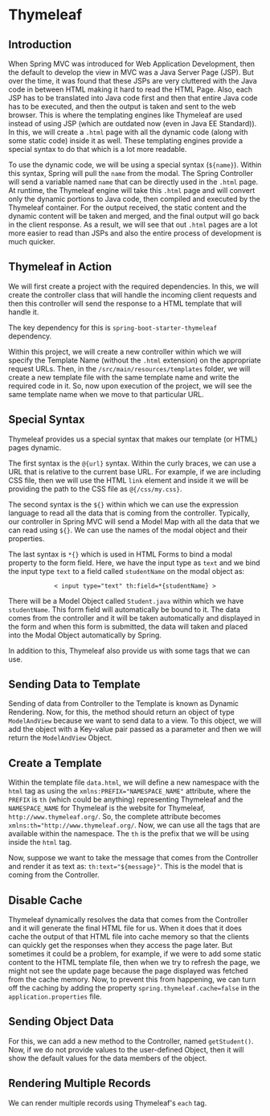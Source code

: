 # Thymeleaf

## Introduction
<div>
    <p>When Spring MVC was introduced for Web Application Development, then the default to develop the view in MVC was a Java Server Page (JSP). But over the time, it was found that these JSPs are very cluttered with the Java code in between HTML making it hard to read the HTML Page. Also, each JSP has to be translated into Java code first and then that entire Java code has to be executed, and then the output is taken and sent to the web browser. This is where the templating engines like Thymeleaf are used instead of using JSP (which are outdated now (even in Java EE Standard)). In this, we will create a <code>.html</code> page with all the dynamic code (along with some static code) inside it as well. These templating engines provide a special syntax to do that which is a lot more readable.</p>
    <p>To use the dynamic code, we will be using a special syntax (<code>${name}</code>). Within this syntax, Spring will pull the <code>name</code> from the modal. The Spring Controller will send a variable named <code>name</code> that can be directly used in the <code>.html</code> page. At runtime, the Thymeleaf engine will take this <code>.html</code> page and will convert only the dynamic portions to Java code, then compiled and executed by the Thymeleaf container. For the output received, the static content and the dynamic content will be taken and merged, and the final output will go back in the client response. As a result, we will see that out <code>.html</code> pages are a lot more easier to read than JSPs and also the entire process of development is much quicker.</p>
</div>

## Thymeleaf in Action
<div>
    <p>We will first create a project with the required dependencies. In this, we will create the controller class that will handle the incoming client requests and then this controller will send the response to a HTML template that will handle it.</p>
    <p>The key dependency for this is <code>spring-boot-starter-thymeleaf</code> dependency.</p>
    <p>Within this project, we will create a new controller within which we will specify the Template Name (without the <code>.html</code> extension) on the appropriate request URLs. Then, in the <code>/src/main/resources/templates</code> folder, we will create a new template file with the same template name and write the required code in it. So, now upon execution of the project, we will see the same template name when we move to that particular URL.</p>
</div>

## Special Syntax
<div>
    <p>Thymeleaf provides us a special syntax that makes our template (or HTML) pages dynamic.</p>
    <p>The first syntax is the <code>@{url}</code> syntax. Within the curly braces, we can use a URL that is relative to the current base URL. For example, if we are including CSS file, then we will use the HTML <code>link</code> element and inside it we will be providing the path to the CSS file as <code>@{/css/my.css}</code>.</p>
    <p>The second syntax is the <code>${}</code> within which we can use the expression language to read all the data that is coming from the controller. Typically, our controller in Spring MVC will send a Model Map with all the data that we can read using <code>${}</code>. We can use the names of the modal object and their properties.</p>
    <p>The last syntax is <code>*{}</code> which is used in HTML Forms to bind a modal property to the form field. Here, we have the input type as <code>text</code> and we bind the input type <code>text</code> to a field called <code>studentName</code> on the modal object as:</p>
    <center><code>< input type="text" th:field=*{studentName} ></code></center>
    <p>There will be a Model Object called <code>Student.java</code> within which we have <code>studentName</code>. This form field will automatically be bound to it. The data comes from the controller and it will be taken automatically and displayed in the form and when this form is submitted, the data will taken and placed into the Modal Object automatically by Spring.</p>
    <p>In addition to this, Thymeleaf also provide us with some tags that we can use.</p>
</div>

## Sending Data to Template
<div>
    <p>Sending of data from Controller to the Template is known as Dynamic Rendering. Now, for this, the method should return an object of type <code>ModelAndView</code> because we want to send data to a view. To this object, we will add the object with a Key-value pair passed as a parameter and then we will return the <code>ModelAndView</code> Object.</p>
</div>

## Create a Template
<div>
    <p>Within the template file <code>data.html</code>, we will define a new namespace with the <code>html</code> tag as using the <code>xmlns:PREFIX="NAMESPACE_NAME"</code> attribute, where the <code>PREFIX</code> is <code>th</code> (which could be anything) representing Thymeleaf and the <code>NAMESPACE_NAME</code> for Thymeleaf is the website for Thymeleaf, <code>http://www.thymeleaf.org/</code>. So, the complete attribute becomes <code>xmlns:th="http://www.thymeleaf.org/</code>. Now, we can use all the tags that are available within the namespace. The <code>th</code> is the prefix that we will be using inside the <code>html</code> tag.</p>
    <p>Now, suppose we want to take the message that comes from the Controller and render it as text as: <code>th:text="${message}"</code>. This is the model that is coming from the Controller.</p>
</div>

## Disable Cache
<div>
    <p>Thymeleaf dynamically resolves the data that comes from the Controller and it will generate the final HTML file for us. When it does that it does cache the output of that HTML file into cache memory so that the clients can quickly get the responses when they access the page later. But sometimes it could be a problem, for example, if we were to add some static content to the HTML template file, then when we try to refresh the page, we might not see the update page because the page displayed was fetched from the cache memory. Now, to prevent this from happening, we can turn off the caching by adding the property <code>spring.thymeleaf.cache=false</code> in the <code>application.properties</code> file.</p>
</div>

## Sending Object Data
<div>
    <p>For this, we can add a new method to the Controller, named <code>getStudent()</code>. Now, if we do not provide values to the user-defined Object, then it will show the default values for the data members of the object.</p>
</div>

## Rendering Multiple Records
<div>
    <p>We can render multiple records using Thymeleaf's <code>each</code> tag.</p>
</div>